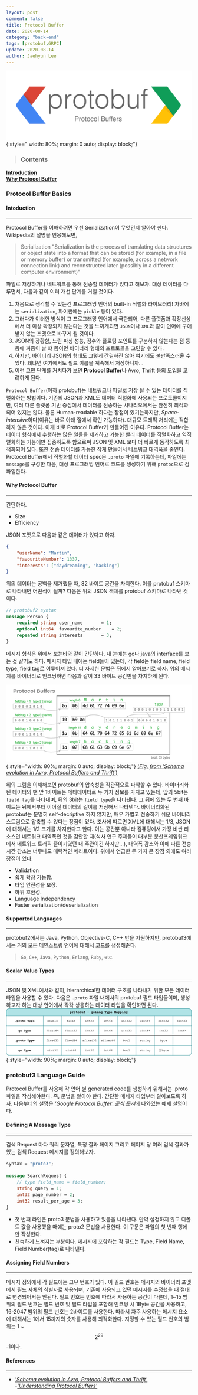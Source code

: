 ```yaml
---
layout: post
comment: false
title: Protocol Buffer
date: 2020-08-14
category: "back-end"
tags: [protobuf,GRPC]
update: 2020-08-14
author: Jaehyun Lee
---
```

![Image](/assets/images/aws/protobuf.png){:style="     width: 80%; margin: 0 auto; display: block;"}

> ### Contents
[**Introduction**](#introduction)  
[**Why Protocol Buffer**](#why-protocol-buffer)  

### Protocol Buffer Basics

#### Intoduction
---
Protocol Buffer를 이해하려면 우선 Serialization이 무엇인지 알아야 한다. Wikipedia의 설명을 인용해보면,
> Serialization
"Serialization is the process of translating data structures or object state into a format that can be stored (for example, in a file or memory buffer) or transmitted (for example, across a network connection link) and reconstructed later (possibly in a different computer environment)"

파일로 저장하거나 네트워크를 통해 전송할 데이터가 있다고 해보자. 대상 데이터를 다루면서, 다음과 같이 여러 개선 단계를 거칠 것이다.
1. 처음으로 생각할 수 있는건 프로그래밍 언어의 built-in 직렬화 라이브러리! 자바에는 `serialization`, 파이썬에는 `pickle` 등이 있다.
2. 그러다가 이러한 방식이 그 프로그래밍 언어에서 국한되어, 다른 플랫폼과 확장선상에서 더 이상 확장되지 않는다는 것을 느끼게되면 `JSON`이나 `XML`과 같이 언어에 구애받지 않는 포맷으로 바꾸게 될 것이다.
3. JSON의  장황함, 느린 파싱 성능, 정수와 플로팅 포인트를 구분하지 않는다는 점 등등에 짜증이 날 떄 쯤이면 바이너리 형태의 프로토콜을 고민할 수 있다.
4. 하지만, 바이너리 JSON의 형태도 그렇게 간결하진 않아 여기에도 불만족스러울 수 있다. 왜냐면 여기에서도 필드 이름을 계속해서 저장하니까...
5. 이런 고민 단계를 거치다가 보면 **Protocol Buffer**나 Avro, Thrift 등의 도입을 고려하게 된다.


`Protocol Buffer`(이하 protobuf)는 네트워크나 파일로 저장 될 수 있는 데이터를 직렬화하는 방법이다. 기존의 JSON과 XML도 데이터 직렬화에 사용되는 프로토콜이지만, 여러 다른 플랫폼 기반 중심에서 데이터를 전송하는 시나리오에서는 완전히 최적화되어 있지는 않다. 물론 Human-readable 하다는 장점이 있기는하지만, *Space-intensive*하다(이유는 바로 아래 절에서 확인 가능하다). 대규모 트래픽 처리에는 적합하지 않은 것이다. 이게 바로 Protocol Buffer가 만들어진 이유다. 
Protocol Buffer는 데이터 형식에서 수행하는 많은 일들을 제거하고 가능한 빨리 데이터를 직렬화하고 역직렬화하는 기능에만 집중하도록 함으로써 JSON 및 XML 보다 더 빠르게 동작하도록 최적화되어 있다. 또한 전송 데이터를 가능한 작게 만들어서 네트워크 대역폭을 줄인다.
Protocol Buffer에서 직렬화할 데이터 spec은 `.proto` 파일에 기록하는데, 파일에는 `message`를 구성한 다음, 대상 프로그래밍 언어로 코드를 생성하기 위해 `protoc`으로  컴파일한다.

#### Why Protocol Buffer
---
간단하다.
- Size
- Efficiency

JSON 포맷으로  다음과 같은 데이터가 있다고 하자.
```json
{
	"userName": "Martin",
    "favouriteNumber": 1337,
    "interests": ["daydreaming", "hacking"]
}
```
위의 데이터는 공백을 제거했을 때, 82 바이트 공간을 차지한다. 이를 protobuf 스키마로 나타내면 어떤식이 될까?
다음은 위의 JSON 객체를 protobuf 스키마로 나타낸 것이다.
```protobuf
// protobuf2 syntax
message Person {
	required string user_name		= 1;
	optional int64	favourite_number	= 2;
	repeated string	interests		= 3;
}
```
메시지 형식은 위에서 보는바와 같이 간단하다. 내 눈에는 go나 java의 interface를 보는 것 같기도 하다. 메시지 타입 내에는 field들이 있는데, 각 field는 field name, field type, field tag로 이루어져 있다. 더 자세한 문법은 뒤에서 알아보기로 하자. 
위의 메시지를 바이너리로 인코딩하면 다음과 같이 33 바이트 공간만을 차지하게 된다.

![Image](/assets/images/protobuf.png){:style="width: 80%; margin: 0 auto; display: block;"}
  [(*Fig. from 'Schema evolution in Avro, Protocol Buffers and Thrift'*)](https://martin.kleppmann.com/2012/12/05/schema-evolution-in-avro-protocol-buffers-thrift.html)

위의 그림을 이해해보면 protobuf의 압축성을 직관적으로 파악할 수 있다. 바이너리화된 데이터의 맨 앞 1바이트는 메타데이터로 두 가지 정보를 가지고 있는데, 앞의 5bit는 `field tag`를 나타내며, 뒤의 3bit는 `field type`을 나타낸다.
그 뒤에 있는 두 번째 바이트는 뒤에서부터 이어질 데이터의 길이를 저장해서 나타낸다. 바이너리화된 protobuf는 분명히 self-decriptive 하지 않지만, 매우 가볍고 전송하기 쉬운 바이너리 스트림으로 압축할 수 있다는 장점이 있다. 조사에 따르면 XML에 대해서는 1/3, JSON에 대해서는 1/2 크기를 차지한다고 한다. 이는 공간뿐 아니라 컴퓨팅에서 가장 비싼 리소스인 네트워크 대역폭인 것을 감안할 때(석사 연구 주제들이 대부분 분산프레임워크에서 네트워크 트래픽 줄이기였던 내 주관이긴 하지만...), 대역폭 감소와 이에 따른 전송 시간 감소는 너무나도 매력적인 메리트이다. 
위에서 언급한 두 가지 큰 장점 외에도 여러 장점이 있다.
- Validation
- 쉽게 확장 가능함.
- 타입 안전성을 보장.
- 하위 호환성.
- Language Independency
- Faster serialization/deserialization

#### Supported Languages
---
protobuf2에서는 Java, Python, Objective-C, C++ 만을 지원하지만, protobuf3에서는 거의 모든 메인스트림 언어에 대해서 코드를 생성해준다.
> `Go`, `C++`, `Java`, `Python`, `Erlang`, `Ruby`, etc.  

#### Scalar Value Types
---
JSON 및 XML에서와 같이, hierarchical한 데이터 구조를  나타내기 위한 모든 데이터 타입을 사용할 수 있다. 다음은 `.proto` 파일 내에서의 protobuf 필드 타입들이며, 생성하고자 하는 대상 언어에서 각각 상응하는 데이터 타입을 확인하면 된다.
![Image](/assets/images/typemapping.png){:style="width: 90%; margin: 0 auto; display: block;"}

### **protobuf3 Language Guide**

Protocol Buffer를 사용해 각 언어 별 generated code를 생성하기 위해서는 .proto 파일을 작성해야한다. 즉, 문법을 알아야 한다. 간단한 메세지 타입부터 알아보도록 하자. 다음부터의 설명은 [*'Google Protocol Buffer' 공식 문서*](https://developers.google.com/protocol-buffers/docs/proto3)에 나와있는 예제 설명이다.

#### Defining A Message Type
---
검색 Request 마다 쿼리 문자열, 특정 결과 페이지 그리고 페이지 당 여러 검색 결과가 있는 검색 Request 메시지를 정의해보자.
```protobuf
syntax = "proto3";

message SearchRequest {
	// type field_name = field_number;
	string query = 1;
	int32 page_number = 2;
	int32 result_per_age = 3;
}
```
- 첫 번째 라인은 proto3 문법을 사용하고 있음을 나타낸다. 만약 설정하지 않고 디폴트 값을 사용했을 때에는 proto2 문법을 사용한다. 이 구문은 파일의 첫 번째 행에만 작성한다.
- 친숙하게 느껴지는 부분이다. 메시지에 포함하는 각 필드는 Type, Field Name, Field Number(tag)로 나타낸다. 

#### Assigning Field Numbers
---
메시지 정의에서 각 필드에는 고유 번호가 있다. 이 필드 번호는 메시지의 바이너리 포맷에서 필드 자체의 식별자로 사용되며, 기존에 사용되고 있던 메시지를 수정했을 때 절대로 변경되어서는 안된다.
필드 번호는 번호에 따라서 사용하는 공간이 다른데,
1~15 범위의 필드 번호는 필드 번호 및 필드 타입을 포함해 인코딩 시 1Byte 공간을 사용하고,
16-2047 범위의 필드 번호는 2바이트를 사용한다. 따라서 자주 사용하는 메시지 요소에 대해서는 1에서 15까지의 숫자를 사용해 최적화한다.
지정할 수 있는 필드 번호의 범위는 1 ~ $$2^29$$-1이다.


#### References
---
- [*'Schema evolution in Avro, Protocol Buffers and Thrift'*](https://martin.kleppmann.com/2012/12/05/schema-evolution-in-avro-protocol-buffers-thrift.html)  
-[*'Understanding Protocol Buffers'*](https://medium.com/better-programming/understanding-protocol-buffers-43c5bced0d47)  

